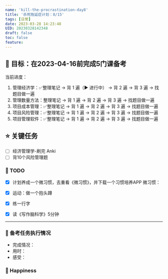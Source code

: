 ```yaml
---
name: 'kill-the-procrastination-day8'
title: '杀死拖延症计划：8/15'
tags: [日常]
date: 2023-03-28 14:23:48
UID: 20230328142348
draft: false
toc: false
feature: 
---
```



## 🎯 目标：在2023-04-16前完成5门课备考
当前进度：
1. 管理经济学：✅整理笔记 → 背 1 遍（▶️ 进行中） → 背 2 遍 → 背 3 遍 → 找题目做一遍
2. 管理数量方法：整理笔记 → 背 1 遍 → 背 2 遍 → 背 3 遍 → 找题目做一遍
3. 项目成本管理：✅整理笔记 → 背 1 遍 → 背 2 遍 → 背 3 遍 → 找题目做一遍
4. 项目风险管理：✅整理笔记 → 背 1 遍 → 背 2 遍 → 背 3 遍 → 找题目做一遍
5. 项目管理软件：✅整理笔记 → 背 1 遍 → 背 2 遍 → 背 3 遍 → 找题目做一遍


## ⭐️ 关键任务
- [ ] 经济管理学-刷完 Anki
- [ ] 背10个风险管理题

<!--more-->

### 📝 TODO
- [x] 计划养成一个微习惯，去重看《微习惯》，并下载一个习惯培养APP
微习惯：
- [x] 运动：做一个抱头蹲
- [x] 练一行字
- [x] 读《写作脑科学》5分钟



---

### 💯 备考任务执行情况
- 完成情况：
- 用时：
- 感受：


### 🎉 Happiness

